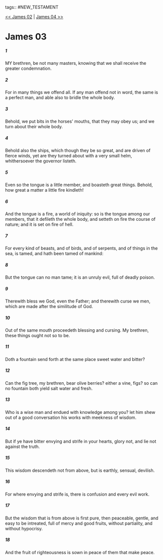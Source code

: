 tags:: #NEW_TESTAMENT

[<< James 02](NEW_TESTAMENT/20_James/James_02.md) | [James 04 >>](NEW_TESTAMENT/20_James/James_04.md)

# James 03

##### 1

MY brethren, be not many masters, knowing that we shall receive the greater condemnation.

##### 2

For in many things we offend all. If any man offend not in word, the same is a perfect man, and able also to bridle the whole body.

##### 3

Behold, we put bits in the horses' mouths, that they may obey us; and we turn about their whole body.

##### 4

Behold also the ships, which though they be so great, and are driven of fierce winds, yet are they turned about with a very small helm, whithersoever the governor listeth.

##### 5

Even so the tongue is a little member, and boasteth great things. Behold, how great a matter a little fire kindleth!

##### 6

And the tongue is a fire, a world of iniquity: so is the tongue among our members, that it defileth the whole body, and setteth on fire the course of nature; and it is set on fire of hell.

##### 7

For every kind of beasts, and of birds, and of serpents, and of things in the sea, is tamed, and hath been tamed of mankind:

##### 8

But the tongue can no man tame; it is an unruly evil, full of deadly poison.

##### 9

Therewith bless we God, even the Father; and therewith curse we men, which are made after the similitude of God.

##### 10

Out of the same mouth proceedeth blessing and cursing. My brethren, these things ought not so to be.

##### 11

Doth a fountain send forth at the same place sweet water and bitter?

##### 12

Can the fig tree, my brethren, bear olive berries? either a vine, figs? so can no fountain both yield salt water and fresh.

##### 13

Who is a wise man and endued with knowledge among you? let him shew out of a good conversation his works with meekness of wisdom.

##### 14

But if ye have bitter envying and strife in your hearts, glory not, and lie not against the truth.

##### 15

This wisdom descendeth not from above, but is earthly, sensual, devilish.

##### 16

For where envying and strife is, there is confusion and every evil work.

##### 17

But the wisdom that is from above is first pure, then peaceable, gentle, and easy to be intreated, full of mercy and good fruits, without partiality, and without hypocrisy.

##### 18

And the fruit of righteousness is sown in peace of them that make peace.
